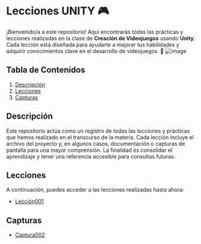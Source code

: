 # Lecciones UNITY 🎮

¡Bienvenido/a a este repositorio! Aquí encontrarás todas las prácticas y lecciones realizadas en la clase de **Creación de Videojuegos** usando **Unity**. Cada lección está diseñada para ayudarte a mejorar tus habilidades y adquirir conocimientos clave en el desarrollo de videojuegos. 🌟
![image](https://github.com/user-attachments/assets/7b8ab8c3-4e31-4fed-84cf-80cfc33ff51d)


## Tabla de Contenidos
1. [Descripción](#descripción)
2. [Lecciones](#lecciones)
3. [Capturas](#capturas)


## Descripción

Este repositorio actúa como un registro de todas las lecciones y prácticas que hemos realizado en el transcurso de la materia. Cada lección incluye el archivo del proyecto y, en algunos casos, documentación o capturas de pantalla para una mayor comprensión. La finalidad es consolidar el aprendizaje y tener una referencia accesible para consultas futuras.

## Lecciones
A continuación, puedes acceder a las lecciones realizadas hasta ahora:
- [Lección001](https://github.com/WinyRangel/unity-activity/blob/main/Lecciones/leccion001.unitypackage)

## Capturas 

- [Captura002](https://github.com/WinyRangel/unity-activity/blob/main/Capturas/lecci%C3%B3n002.pdf)
